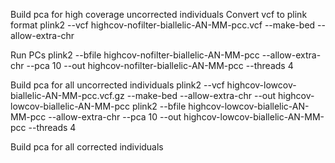 Build pca for high coverage uncorrected individuals
Convert vcf to plink format
plink2 --vcf highcov-nofilter-biallelic-AN-MM-pcc.vcf --make-bed --allow-extra-chr 

Run PCs
plink2 --bfile highcov-nofilter-biallelic-AN-MM-pcc --allow-extra-chr --pca 10 --out highcov-nofilter-biallelic-AN-MM-pcc --threads 4

Build pca for all uncorrected individuals
plink2 --vcf highcov-lowcov-biallelic-AN-MM-pcc.vcf.gz --make-bed --allow-extra-chr --out highcov-lowcov-biallelic-AN-MM-pcc
plink2 --bfile highcov-lowcov-biallelic-AN-MM-pcc --allow-extra-chr --pca 10 --out highcov-lowcov-biallelic-AN-MM-pcc --threads 4

Build pca for all corrected individuals
